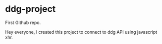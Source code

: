 # ddg-project
First Github repo.

Hey everyone,
I created this project to connect to ddg API using javascript xhr.
